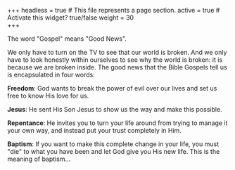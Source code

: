 +++
headless = true  # This file represents a page section.
active = true  # Activate this widget? true/false
weight = 30  
+++

The word "Gospel" means "Good News".

We only have to turn on the TV to see that our world is broken. And we only have to look honestly within ourselves to see why the world is broken: it is because we are broken inside. The good news that the Bible Gospels tell us is encapsulated in four words:

**Freedom**: God wants to break the power of evil over our lives and set us free to know His love for us.

**Jesus**: He sent His Son Jesus to show us the way and make this possible.

**Repentance**: He invites you to turn your life around from trying to manage it your own way, and instead put your trust completely in Him.

**Baptism**: If you want to make this complete change in your life, you must "die" to what you have been and let God give you His new life. This is the meaning of baptism...